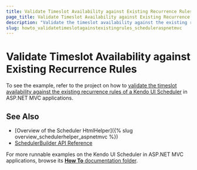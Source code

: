 ```yaml
---
title: Validate Timeslot Availability against Existing Recurrence Rules
page_title: Validate Timeslot Availability against Existing Recurrence Rules | Kendo UI Scheduler HtmlHelper
description: "Validate the timeslot availability against the existing recurrence rules of a Kendo UI Scheduler in ASP.NET MVC applications."
slug: howto_validatetimeslotagainstexistingrules_scheduleraspnetmvc
---
```


# Validate Timeslot Availability against Existing Recurrence Rules

To see the example, refer to the project on how to [validate the timeslot availability against the existing recurrence rules of a Kendo UI Scheduler](https://github.com/telerik/ui-for-aspnet-mvc-examples/tree/master/scheduler/scheduler-timeslot-validation-against-recurrence-rules) in ASP.NET MVC applications.

## See Also

* [Overview of the Scheduler HtmlHelper]({% slug overview_schedulerhelper_aspnetmvc %})
* [SchedulerBuilder API Reference](../../../kendo-ui/api/Kendo.Mvc.UI.Fluent/SchedulerBuilder)

For more runnable examples on the Kendo UI Scheduler in ASP.NET MVC applications, browse its [**How To** documentation folder](/helpers/scheduler/how-to/).
